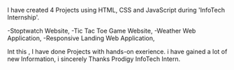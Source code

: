 I have created 4 Projects using HTML, CSS and JavaScript during 'InfoTech Internship'.

  -Stoptwatch Website,
  -Tic Tac Toe Game Website,
  -Weather Web Application,
  -Responsive Landing Web Application,

Int this , I have done Projects with hands-on exerience. i have gained a lot of new Information, i sincerely Thanks Prodigy InfoTech Intern.
